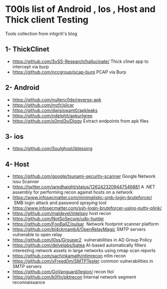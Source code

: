 # T00ls list of Android , Ios , Host and Thick client Testing
Tools collection from  intigriti's blog 

## 1- ThickClinet	
- https://github.com/SySS-Research/hallucinate/	Thick clinet app to intercept via burp
- https://github.com/nccgroup/pcap-burp	PCAP via Burp

## 2- Android	
- https://github.com/nullenc0de/reverse-apk	
- https://github.com/mzfr/slicer	
- https://github.com/dwisiswant0/apkleaks	
- https://github.com/ndelphit/apkurlgrep	
- https://github.com/s0md3v/Diggy	Extract endpoints from apk files
 
## 3- ios
- https://github.com/Soulghost/iblessing
 
## 4- Host
- https://github.com/google/tsunami-security-scanner	Google Network issu Scanner
- https://twitter.com/jaredhaight/status/1262423209447546881	A .NET assembly for performing recon against hosts on a network
- https://www.infosecmatter.com/minimalistic-smb-login-bruteforcer/	 SMB login attack and password spraying tool
- https://www.infosecmatter.com/ssh-login-bruteforcer-using-putty-plink/	
- https://github.com/maldevel/intelspy	host recon
- https://github.com/NotSoSecure/udp-hunter	
- https://github.com/FooBallZ/pulsar	 Network footprint scanner platform
- https://github.com/bl4ckmamb4/OpenRelayMagic	SMTP servers vulnerable to open relay
- https://github.com/l0ss/Grouper2	 vulnerabilities in AD Group Policy
- https://github.com/delvelabs/batea	AI-based automatically filters interesting network assets in large networks using nmap scan reports
- https://github.com/sachinkamath/ntlmrecon	ntlm recon
- https://github.com/xFreed0m/SMTPTester	common vulnerabilities in SMTP servers
- https://github.com/GoVanguard/legion/	recon ttol
- https://github.com/k0fin/pktrecon	Internal network segment reconnaissance
